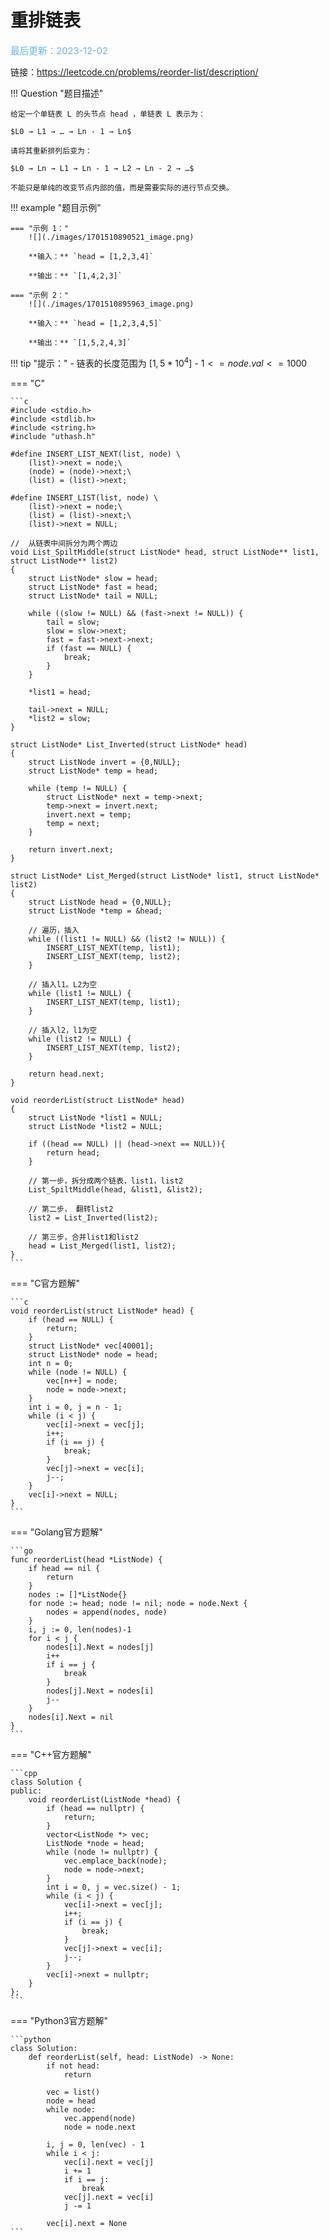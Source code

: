 # 重排链表

<span style="color:rgb(100,180,246);font-size:11pt">最后更新：2023-12-02</span>

链接：https://leetcode.cn/problems/reorder-list/description/

!!! Question "题目描述"

    给定一个单链表 L 的头节点 head ，单链表 L 表示为：

    $L0 → L1 → … → Ln - 1 → Ln$

    请将其重新排列后变为：

    $L0 → Ln → L1 → Ln - 1 → L2 → Ln - 2 → …$

    不能只是单纯的改变节点内部的值，而是需要实际的进行节点交换。

!!! example "题目示例"

    === "示例 1："
        ![](./images/1701510890521_image.png)

        **输入：** `head = [1,2,3,4]`

        **输出：** `[1,4,2,3]`

    === "示例 2："
        ![](./images/1701510895963_image.png)

        **输入：** `head = [1,2,3,4,5]`

        **输出：** `[1,5,2,4,3]`



!!! tip "提示："
    - 链表的长度范围为 $[1, 5 * 10^4]$
    - $1 <= node.val <= 1000$


=== "C"

    ```c
    #include <stdio.h>
    #include <stdlib.h>
    #include <string.h>
    #include "uthash.h"

    #define INSERT_LIST_NEXT(list, node) \
        (list)->next = node;\
        (node) = (node)->next;\
        (list) = (list)->next;

    #define INSERT_LIST(list, node) \
        (list)->next = node;\
        (list) = (list)->next;\
        (list)->next = NULL;

    //  从链表中间拆分为两个两边
    void List_SpiltMiddle(struct ListNode* head, struct ListNode** list1, struct ListNode** list2)
    {
        struct ListNode* slow = head;
        struct ListNode* fast = head;
        struct ListNode* tail = NULL;

        while ((slow != NULL) && (fast->next != NULL)) {
            tail = slow;
            slow = slow->next;
            fast = fast->next->next;
            if (fast == NULL) {
                break;
            }
        }

        *list1 = head;

        tail->next = NULL;
        *list2 = slow;
    }

    struct ListNode* List_Inverted(struct ListNode* head)
    {
        struct ListNode invert = {0,NULL};
        struct ListNode* temp = head;

        while (temp != NULL) {
            struct ListNode* next = temp->next;
            temp->next = invert.next;
            invert.next = temp;
            temp = next;
        }

        return invert.next;
    }

    struct ListNode* List_Merged(struct ListNode* list1, struct ListNode* list2)
    {
        struct ListNode head = {0,NULL};
        struct ListNode *temp = &head;

        // 遍历，插入
        while ((list1 != NULL) && (list2 != NULL)) {
            INSERT_LIST_NEXT(temp, list1);
            INSERT_LIST_NEXT(temp, list2);
        }

        // 插入l1。L2为空
        while (list1 != NULL) {
            INSERT_LIST_NEXT(temp, list1);
        }

        // 插入l2，l1为空
        while (list2 != NULL) {
            INSERT_LIST_NEXT(temp, list2);
        }

        return head.next;
    }

    void reorderList(struct ListNode* head)
    {
        struct ListNode *list1 = NULL;
        struct ListNode *list2 = NULL;

        if ((head == NULL) || (head->next == NULL)){
            return head;
        }

        // 第一步，拆分成两个链表，list1，list2
        List_SpiltMiddle(head, &list1, &list2);

        // 第二步， 翻转list2
        list2 = List_Inverted(list2);

        // 第三步，合并list1和list2
        head = List_Merged(list1, list2);
    }
    ```

=== "C官方题解"

    ```c
    void reorderList(struct ListNode* head) {
        if (head == NULL) {
            return;
        }
        struct ListNode* vec[40001];
        struct ListNode* node = head;
        int n = 0;
        while (node != NULL) {
            vec[n++] = node;
            node = node->next;
        }
        int i = 0, j = n - 1;
        while (i < j) {
            vec[i]->next = vec[j];
            i++;
            if (i == j) {
                break;
            }
            vec[j]->next = vec[i];
            j--;
        }
        vec[i]->next = NULL;
    }
    ```


=== "Golang官方题解"

    ```go
    func reorderList(head *ListNode) {
        if head == nil {
            return
        }
        nodes := []*ListNode{}
        for node := head; node != nil; node = node.Next {
            nodes = append(nodes, node)
        }
        i, j := 0, len(nodes)-1
        for i < j {
            nodes[i].Next = nodes[j]
            i++
            if i == j {
                break
            }
            nodes[j].Next = nodes[i]
            j--
        }
        nodes[i].Next = nil
    }
    ```

=== "C++官方题解"

    ```cpp
    class Solution {
    public:
        void reorderList(ListNode *head) {
            if (head == nullptr) {
                return;
            }
            vector<ListNode *> vec;
            ListNode *node = head;
            while (node != nullptr) {
                vec.emplace_back(node);
                node = node->next;
            }
            int i = 0, j = vec.size() - 1;
            while (i < j) {
                vec[i]->next = vec[j];
                i++;
                if (i == j) {
                    break;
                }
                vec[j]->next = vec[i];
                j--;
            }
            vec[i]->next = nullptr;
        }
    };
    ```

=== "Python3官方题解"

    ```python
    class Solution:
        def reorderList(self, head: ListNode) -> None:
            if not head:
                return
            
            vec = list()
            node = head
            while node:
                vec.append(node)
                node = node.next
            
            i, j = 0, len(vec) - 1
            while i < j:
                vec[i].next = vec[j]
                i += 1
                if i == j:
                    break
                vec[j].next = vec[i]
                j -= 1
            
            vec[i].next = None
    ```